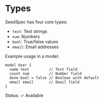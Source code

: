 # Types

SeedSpec has four core types:

- `text`: Text strings
- `num`: Numbers
- `bool`: True/false values
- `email`: Email addresses

Example usage in a model:

```seed
model User {
  name text         // Text field
  count num         // Number field
  done bool = false // Boolean with default
  email email       // Email field
}
```

Status: ✓ Available
